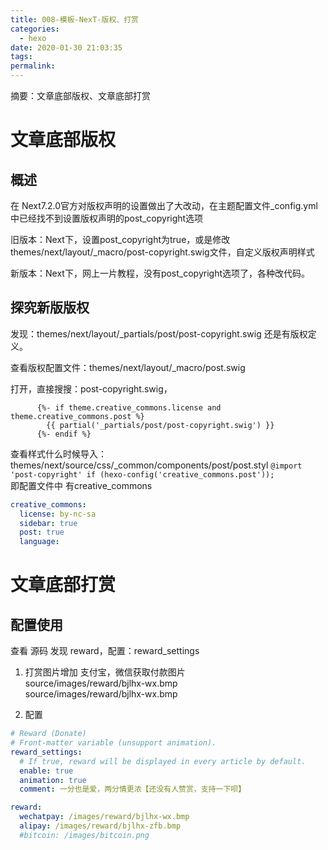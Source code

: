 ```yaml
---
title: 008-模板-NexT-版权、打赏
categories:
  - hexo
date: 2020-01-30 21:03:35
tags:
permalink:
---
```


摘要：文章底部版权、文章底部打赏
<!--more-->

# 文章底部版权

## 概述

在 Next7.2.0官方对版权声明的设置做出了大改动，在主题配置文件_config.yml中已经找不到设置版权声明的post_copyright选项

旧版本：Next下，设置post_copyright为true，或是修改themes/next/layout/_macro/post-copyright.swig文件，自定义版权声明样式

新版本：Next下，网上一片教程，没有post_copyright选项了，各种改代码。

## 探究新版版权

发现：themes/next/layout/_partials/post/post-copyright.swig 还是有版权定义。

查看版权配置文件：themes/next/layout/_macro/post.swig

打开，直接搜搜：post-copyright.swig，
``` text
      {%- if theme.creative_commons.license and theme.creative_commons.post %}
        {{ partial('_partials/post/post-copyright.swig') }}
      {%- endif %}
```
查看样式什么时候导入：themes/next/source/css/_common/components/post/post.styl
`@import 'post-copyright' if (hexo-config('creative_commons.post'));`  
即配置文件中 有creative_commons

``` yaml
creative_commons:
  license: by-nc-sa
  sidebar: true
  post: true
  language:
```

# 文章底部打赏

## 配置使用
查看 源码 发现 reward，配置：reward_settings

1. 打赏图片增加
支付宝，微信获取付款图片  
source/images/reward/bjlhx-wx.bmp  
source/images/reward/bjlhx-wx.bmp

2. 配置
``` yaml
# Reward (Donate)
# Front-matter variable (unsupport animation).
reward_settings:
  # If true, reward will be displayed in every article by default.
  enable: true
  animation: true
  comment: 一分也是爱，两分情更浓【还没有人赞赏，支持一下呗】

reward:
  wechatpay: /images/reward/bjlhx-wx.bmp
  alipay: /images/reward/bjlhx-zfb.bmp
  #bitcoin: /images/bitcoin.png
```
